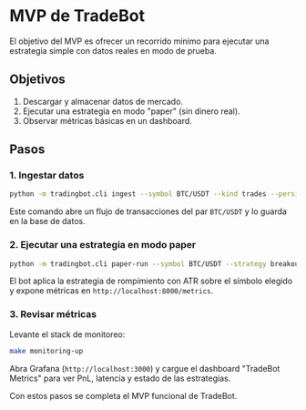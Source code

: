 # MVP de TradeBot

El objetivo del MVP es ofrecer un recorrido mínimo para ejecutar una
estrategia simple con datos reales en modo de prueba.

## Objetivos

1. Descargar y almacenar datos de mercado.
2. Ejecutar una estrategia en modo "paper" (sin dinero real).
3. Observar métricas básicas en un dashboard.

## Pasos

### 1. Ingestar datos

```bash
python -m tradingbot.cli ingest --symbol BTC/USDT --kind trades --persist
```

Este comando abre un flujo de transacciones del par `BTC/USDT` y lo guarda en
la base de datos.

### 2. Ejecutar una estrategia en modo paper

```bash
python -m tradingbot.cli paper-run --symbol BTC/USDT --strategy breakout_atr
```

El bot aplica la estrategia de rompimiento con ATR sobre el símbolo elegido y
expone métricas en `http://localhost:8000/metrics`.

### 3. Revisar métricas

Levante el stack de monitoreo:

```bash
make monitoring-up
```

Abra Grafana (`http://localhost:3000`) y cargue el dashboard "TradeBot
Metrics" para ver PnL, latencia y estado de las estrategias.

Con estos pasos se completa el MVP funcional de TradeBot.
